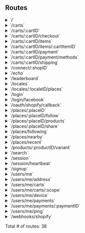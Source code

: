 # 



## Routes

<details>
<summary>`/`</summary>

- [NoCache]()
- [Logger]()
- [Recoverer]()
- [New.func1]()
- **/**
	- _GET_
		- [New.func2.1]()

</details>
<details>
<summary>`/carts`</summary>

- [NoCache]()
- [Logger]()
- [Recoverer]()
- [New.func1]()
- **/carts**
	- **/**
		- _POST_
			- [CreateCart]()

</details>
<details>
<summary>`/carts/:cartID`</summary>

- [NoCache]()
- [Logger]()
- [Recoverer]()
- [New.func1]()
- **/carts**
	- **/:cartID**
		- [CartCtx]()
		- **/**
			- _GET_
				- [GetCart]()
			- _PUT_
				- [UpdateCart]()
			- _DELETE_
				- [DeleteCart]()

</details>
<details>
<summary>`/carts/:cartID/checkout`</summary>

- [NoCache]()
- [Logger]()
- [Recoverer]()
- [New.func1]()
- **/carts**
	- **/:cartID**
		- [CartCtx]()
		- **/checkout**
			- _POST_
				- [Checkout]()

</details>
<details>
<summary>`/carts/:cartID/items`</summary>

- [NoCache]()
- [Logger]()
- [Recoverer]()
- [New.func1]()
- **/carts**
	- **/:cartID**
		- [CartCtx]()
		- **/items**
			- **/**
				- _POST_
					- [CreateCartItem]()

</details>
<details>
<summary>`/carts/:cartID/items/:cartItemID`</summary>

- [NoCache]()
- [Logger]()
- [Recoverer]()
- [New.func1]()
- **/carts**
	- **/:cartID**
		- [CartCtx]()
		- **/items**
			- **/:cartItemID**
				- [CartItemCtx]()
				- **/**
					- _GET_
						- [GetCartItem]()
					- _PUT_
						- [UpdateCartItem]()
					- _DELETE_
						- [RemoveCartItem]()

</details>
<details>
<summary>`/carts/:cartID/payment`</summary>

- [NoCache]()
- [Logger]()
- [Recoverer]()
- [New.func1]()
- **/carts**
	- **/:cartID**
		- [CartCtx]()
		- **/payment**
			- **/**
				- _POST_
					- [CreatePayment]()

</details>
<details>
<summary>`/carts/:cartID/payment/methods`</summary>

- [NoCache]()
- [Logger]()
- [Recoverer]()
- [New.func1]()
- **/carts**
	- **/:cartID**
		- [CartCtx]()
		- **/payment**
			- **/methods**
				- _GET_
					- [ListPaymentMethods]()

</details>
<details>
<summary>`/carts/:cartID/shipping`</summary>

- [NoCache]()
- [Logger]()
- [Recoverer]()
- [New.func1]()
- **/carts**
	- **/:cartID**
		- [CartCtx]()
		- **/shipping**
			- **/**
				- _GET_
					- [ListShippingRates]()
				- _PUT_
					- [UpdateShippingMethod]()

</details>
<details>
<summary>`/connect/:shopID`</summary>

- [NoCache]()
- [Logger]()
- [Recoverer]()
- [New.func1]()
- **/connect/:shopID**
	- _GET_
		- [Connect]()

</details>
<details>
<summary>`/echo`</summary>

- [NoCache]()
- [Logger]()
- [Recoverer]()
- [New.func1]()
- **/echo**
	- _POST_
		- [echoPush]()

</details>
<details>
<summary>`/leaderboard`</summary>

- [NoCache]()
- [Logger]()
- [Recoverer]()
- [New.func1]()
- **/leaderboard**
	- _GET_
		- [leaderBoard]()

</details>
<details>
<summary>`/locales`</summary>

- [NoCache]()
- [Logger]()
- [Recoverer]()
- [New.func1]()
- **/locales**
	- **/**
		- _GET_
			- [ListLocale]()

</details>
<details>
<summary>`/locales/:localeID/places`</summary>

- [NoCache]()
- [Logger]()
- [Recoverer]()
- [New.func1]()
- **/locales**
	- **/:localeID**
		- [LocaleCtx]()
		- **/places**
			- _GET_
				- [ListPlaces]()

</details>
<details>
<summary>`/login`</summary>

- [NoCache]()
- [Logger]()
- [Recoverer]()
- [New.func1]()
- **/login**
	- _POST_
		- [EmailLogin]()

</details>
<details>
<summary>`/login/facebook`</summary>

- [NoCache]()
- [Logger]()
- [Recoverer]()
- [New.func1]()
- **/login/facebook**
	- _POST_
		- [FacebookLogin]()

</details>
<details>
<summary>`/oauth/shopify/callback`</summary>

- [NoCache]()
- [Logger]()
- [Recoverer]()
- [New.func1]()
- **/oauth/shopify/callback**
	- _GET_
		- [bitbucket.org/moodie-app/moodie-api/lib/connect.(*Shopify).OAuthCb-fm]()

</details>
<details>
<summary>`/places/:placeID`</summary>

- [NoCache]()
- [Logger]()
- [Recoverer]()
- [New.func1]()
- **/places**
	- **/:placeID**
		- [PlaceCtx]()
		- **/**
			- _GET_
				- [GetPlace]()

</details>
<details>
<summary>`/places/:placeID/follow`</summary>

- [NoCache]()
- [Logger]()
- [Recoverer]()
- [New.func1]()
- **/places**
	- **/:placeID**
		- [PlaceCtx]()
		- **/follow**
			- _POST_
				- [FollowPlace]()
			- _DELETE_
				- [UnfollowPlace]()

</details>
<details>
<summary>`/places/:placeID/products`</summary>

- [NoCache]()
- [Logger]()
- [Recoverer]()
- [New.func1]()
- **/places**
	- **/:placeID**
		- [PlaceCtx]()
		- **/products**
			- _GET_
				- [ListProduct]()

</details>
<details>
<summary>`/places/:placeID/share`</summary>

- [NoCache]()
- [Logger]()
- [Recoverer]()
- [New.func1]()
- **/places**
	- **/:placeID**
		- [PlaceCtx]()
		- **/share**
			- _POST_
				- [Share]()

</details>
<details>
<summary>`/places/following`</summary>

- [NoCache]()
- [Logger]()
- [Recoverer]()
- [New.func1]()
- **/places**
	- **/following**
		- _GET_
			- [ListFollowing]()

</details>
<details>
<summary>`/places/nearby`</summary>

- [NoCache]()
- [Logger]()
- [Recoverer]()
- [New.func1]()
- **/places**
	- **/nearby**
		- _GET_
			- [ListNearby]()

</details>
<details>
<summary>`/places/recent`</summary>

- [NoCache]()
- [Logger]()
- [Recoverer]()
- [New.func1]()
- **/places**
	- **/recent**
		- _GET_
			- [ListRecent]()

</details>
<details>
<summary>`/products/:productID/variant`</summary>

- [NoCache]()
- [Logger]()
- [Recoverer]()
- [New.func1]()
- **/products**
	- **/:productID**
		- [ProductCtx]()
		- **/variant**
			- _GET_
				- [GetVariant]()

</details>
<details>
<summary>`/search`</summary>

- [NoCache]()
- [Logger]()
- [Recoverer]()
- [New.func1]()
- **/search**
	- _POST_
		- [(*JwtAuth).Verify.func1]()
		- [SessionCtx]()
		- [UserRefresh]()
		- [OmniSearch]()

</details>
<details>
<summary>`/session`</summary>

- [NoCache]()
- [Logger]()
- [Recoverer]()
- [New.func1]()
- **/session**
	- **/**
		- _DELETE_
			- [Logout]()

</details>
<details>
<summary>`/session/heartbeat`</summary>

- [NoCache]()
- [Logger]()
- [Recoverer]()
- [New.func1]()
- **/session**
	- **/heartbeat**
		- _POST_
			- [PostHeartbeat]()

</details>
<details>
<summary>`/signup`</summary>

- [NoCache]()
- [Logger]()
- [Recoverer]()
- [New.func1]()
- **/signup**
	- _POST_
		- [EmailSignup]()
	- _GET_
		- [GetSignupPage]()

</details>
<details>
<summary>`/users/me`</summary>

- [NoCache]()
- [Logger]()
- [Recoverer]()
- [New.func1]()
- **/users**
	- **/me**
		- [MeCtx]()
		- **/**
			- _GET_
				- [GetUser]()

</details>
<details>
<summary>`/users/me/address`</summary>

- [NoCache]()
- [Logger]()
- [Recoverer]()
- [New.func1]()
- **/users**
	- **/me**
		- [MeCtx]()
		- **/address**
			- **/**
				- _POST_
					- [CreateAddress]()
				- _GET_
					- [ListAddresses]()

</details>
<details>
<summary>`/users/me/carts`</summary>

- [NoCache]()
- [Logger]()
- [Recoverer]()
- [New.func1]()
- **/users**
	- **/me**
		- [MeCtx]()
		- **/carts**
			- _GET_
				- [ListCarts]()

</details>
<details>
<summary>`/users/me/carts/:scope`</summary>

- [NoCache]()
- [Logger]()
- [Recoverer]()
- [New.func1]()
- **/users**
	- **/me**
		- [MeCtx]()
		- **/carts/:scope**
			- [CartScopeCtx]()
			- **/**
				- _GET_
					- [ListCarts]()

</details>
<details>
<summary>`/users/me/device`</summary>

- [NoCache]()
- [Logger]()
- [Recoverer]()
- [New.func1]()
- **/users**
	- **/me**
		- [MeCtx]()
		- **/device**
			- _PUT_
				- [SetDeviceToken]()

</details>
<details>
<summary>`/users/me/payments`</summary>

- [NoCache]()
- [Logger]()
- [Recoverer]()
- [New.func1]()
- **/users**
	- **/me**
		- [MeCtx]()
		- **/payments**
			- **/**
				- _GET_
					- [ListPaymentMethods]()
				- _POST_
					- [CreatePaymentMethod]()

</details>
<details>
<summary>`/users/me/payments/:paymentID`</summary>

- [NoCache]()
- [Logger]()
- [Recoverer]()
- [New.func1]()
- **/users**
	- **/me**
		- [MeCtx]()
		- **/payments**
			- **/:paymentID**
				- [PaymentMethodCtx]()
				- **/**
					- _PUT_
						- [UpdatePaymentMethod]()
					- _DELETE_
						- [RemovePaymentMethod]()
					- _GET_
						- [GetPaymentMethod]()

</details>
<details>
<summary>`/users/me/ping`</summary>

- [NoCache]()
- [Logger]()
- [Recoverer]()
- [New.func1]()
- **/users**
	- **/me**
		- [MeCtx]()
		- **/ping**
			- _GET_
				- [Ping]()

</details>
<details>
<summary>`/webhooks/shopify`</summary>

- [NoCache]()
- [Logger]()
- [Recoverer]()
- [New.func1]()
- **/webhooks/shopify**
	- _POST_
		- [ShopifyStoreWhCtx]()
		- [WebhookHandler]()

</details>

Total # of routes: 38
